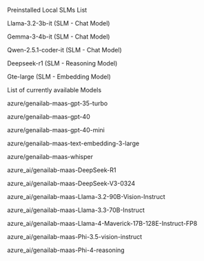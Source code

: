 Preinstalled Local SLMs List

Llama-3.2-3b-it (SLM - Chat Model)

Gemma-3-4b-it (SLM - Chat Model)

Qwen-2.5.1-coder-it (SLM - Chat Model)

Deepseek-r1 (SLM - Reasoning Model)

Gte-large (SLM - Embedding Model)

List of currently available Models

azure/genailab-maas-gpt-35-turbo

azure/genailab-maas-gpt-40

azure/genailab-maas-gpt-40-mini

azure/genailab-maas-text-embedding-3-large

azure/genailab-maas-whisper

azure_ai/genailab-maas-DeepSeek-R1

azure_ai/genailab-maas-DeepSeek-V3-0324

azure_ai/genailab-maas-Llama-3.2-90B-Vision-Instruct

azure_ai/genailab-maas-Llama-3.3-70B-Instruct

azure_ai/genailab-maas-Llama-4-Maverick-17B-128E-Instruct-FP8

azure_ai/genailab-maas-Phi-3.5-vision-instruct

azure_ai/genailab-maas-Phi-4-reasoning

